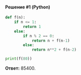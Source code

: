 #### Решение #1 (Python)
```python
def f(n):
    if n <= 1:
        return 1
    else:
        if n % 2 == 0:
            return n + f(n-1)
        else:
            return n**2 + f(n-2)

print(f(80))
```
**Ответ:** 85400.
